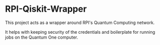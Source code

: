 # RPI-Qiskit-Wrapper
This project acts as a wrapper around RPI's Quantum Computing network.

It helps with keeping security of the credentials and boilerplate for running jobs on the Quantum One computer.
